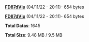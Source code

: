 [**FD87dViu**](/data/FD87dViu.txt) (04/11/22 - 20:11)- 654 bytes

[**FD87dViu**](/data/FD87dViu.txt) (04/11/22 - 20:11)- 654 bytes

**Total Datas**: 1645

**Total Size**: 9.48 MB / 9.5 MB